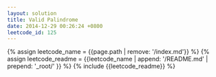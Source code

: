 ```yaml
---
layout: solution
title: Valid Palindrome
date: 2014-12-29 00:26:24 +0800
leetcode_id: 125
---
```

{% assign leetcode_name = {{page.path | remove: '/index.md'}}  %}
{% assign leetcode_readme = {{leetcode_name | append: '/README.md' | prepend: '_root/' }}  %}
{% include {{leetcode_readme}} %}
